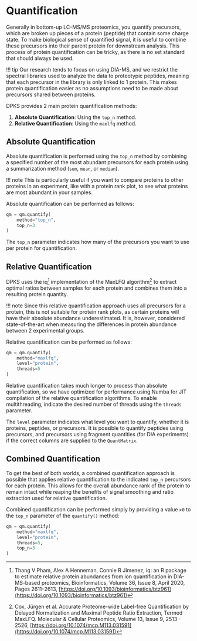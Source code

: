 # Quantification

Generally in bottom-up LC-MS/MS proteomics, you quantify precursors, which are broken up pieces of a protein (peptide)
that contain some charge state. To make biological sense of quantified signal, it is useful to combine these precursors
into their parent protein for downstream analysis. This process of protein quantification can be tricky, as there is no
set standard that should always be used.

!!! tip
    Our research tends to focus on using DIA-MS, and we restrict the spectral libraries used to analyze the data to
    proteotypic peptides, meaning that each precursor in the library is only linked to 1 protein. This makes protein
    quantification easier as no assumptions need to be made about precursors shared between proteins.

DPKS provides 2 main protein quantification methods:

1. __Absolute Quantification__: Using the `top_n` method.
2. __Relative Quantification__: Using the `maxlfq` method.

## Absolute Quantification

Absolute quantification is performed using the `top_n` method by combining a specified number of the most abundant
precursors for each protein using a summarization method (`sum`, `mean`, or `median`).

!!! note
    This is particularly useful if you want to compare proteins to other proteins in an experiment, like with a protein
    rank plot, to see what proteins are most abundant in your samples.

Absolute quantification can be performed as follows:

```python
qm = qm.quantify(
    method="top_n",
    top_n=3
)
```

The `top_n` parameter indicates how many of the precursors you want to use per protein for quantification.

## Relative Quantification

DPKS uses the iq[^1] implementation of the MaxLFQ algorithm[^2] to extract optimal ratios between samples for each
protein and combines them into a resulting protein quantity.

!!! note
    Since this relative quantification approach uses all precursors for a protein, this is not suitable for protein
    rank plots, as certain proteins will have their absolute abundance underestimated. It is, however, considered
    state-of-the-art when measuring the differences in protein abundance between 2 experimental groups.

Relative quantification can be performed as follows:

```python
qm = qm.quantify(
    method="maxlfq",
    level="protein",
    threads=5
)
```

Relative quantification takes much longer to process than absolute quantification, so we have optimized for performance
using Numba for JIT compilation of the relative quantification algorithms. To enable multithreading, indicate the
desired number of threads using the `threads` parameter.

The `level` parameter indicates what level you want to quantify, whether it is proteins, peptides, or precursors. It is
possible to quantify peptides using precursors, and precursors using fragment quantities (for DIA experiments) if the
correct columns are supplied to the `QuantMatrix`.

## Combined Quantification

To get the best of both worlds, a combined quantification approach is possible that applies relative quantification to
the indicated `top_n` percursors for each protein. This allows for the overall abundance rank of the protein to remain
intact while reaping the benefits of signal smoothing and ratio extraction used for relative quantification.

Combined quantification can be performed simply by providing a value `>0` to the `top_n` parameter of the `quantify()`
method:

```python
qm = qm.quantify(
    method="maxlfq",
    level="protein",
    threads=5,
    top_n=3
)
```


[^1]: Thang V Pham, Alex A Henneman, Connie R Jimenez, iq: an R package to estimate relative protein abundances from ion quantification in DIA-MS-based proteomics, Bioinformatics, Volume 36, Issue 8, April 2020, Pages 2611–2613, [https://doi.org/10.1093/bioinformatics/btz961](https://doi.org/10.1093/bioinformatics/btz961)
[^2]: Cox, Jürgen et al. Accurate Proteome-wide Label-free Quantification by Delayed Normalization and Maximal Peptide Ratio Extraction, Termed MaxLFQ. Molecular & Cellular Proteomics, Volume 13, Issue 9, 2513 - 2526, [https://doi.org/10.1074/mcp.M113.031591](https://doi.org/10.1074/mcp.M113.031591)


